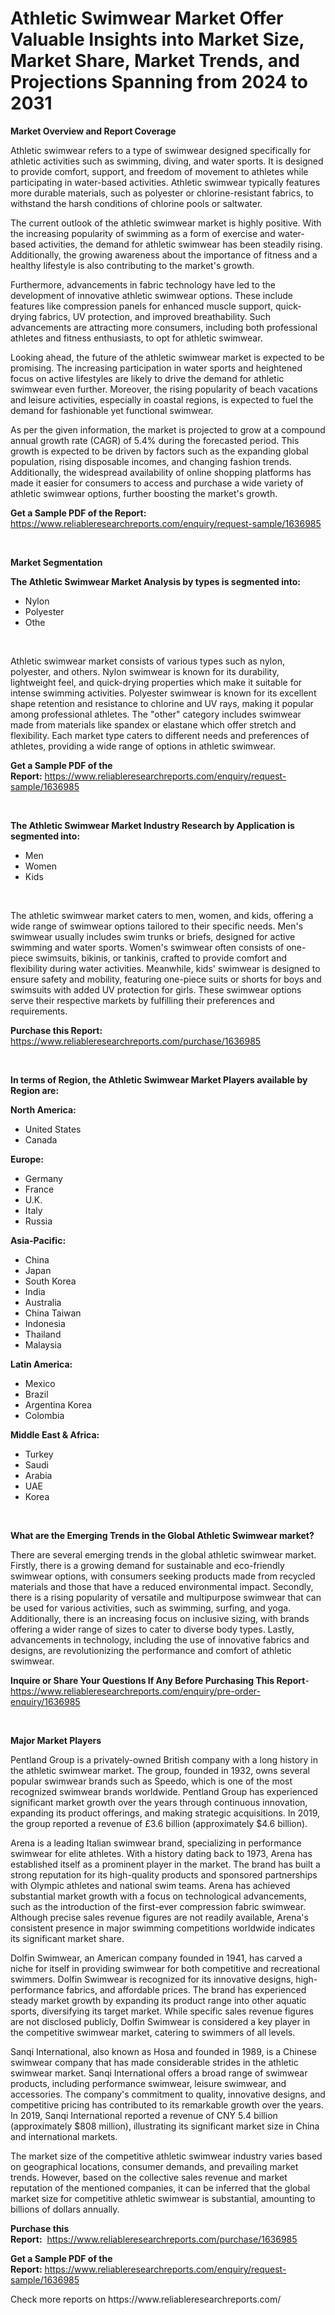 <p><h1>Athletic Swimwear Market Offer Valuable Insights into Market Size, Market Share, Market Trends, and Projections Spanning from 2024 to 2031</h1></p><p><strong>Market Overview and Report Coverage</strong></p>
<p><p>Athletic swimwear refers to a type of swimwear designed specifically for athletic activities such as swimming, diving, and water sports. It is designed to provide comfort, support, and freedom of movement to athletes while participating in water-based activities. Athletic swimwear typically features more durable materials, such as polyester or chlorine-resistant fabrics, to withstand the harsh conditions of chlorine pools or saltwater.</p><p>The current outlook of the athletic swimwear market is highly positive. With the increasing popularity of swimming as a form of exercise and water-based activities, the demand for athletic swimwear has been steadily rising. Additionally, the growing awareness about the importance of fitness and a healthy lifestyle is also contributing to the market's growth.</p><p>Furthermore, advancements in fabric technology have led to the development of innovative athletic swimwear options. These include features like compression panels for enhanced muscle support, quick-drying fabrics, UV protection, and improved breathability. Such advancements are attracting more consumers, including both professional athletes and fitness enthusiasts, to opt for athletic swimwear.</p><p>Looking ahead, the future of the athletic swimwear market is expected to be promising. The increasing participation in water sports and heightened focus on active lifestyles are likely to drive the demand for athletic swimwear even further. Moreover, the rising popularity of beach vacations and leisure activities, especially in coastal regions, is expected to fuel the demand for fashionable yet functional swimwear.</p><p>As per the given information, the market is projected to grow at a compound annual growth rate (CAGR) of 5.4% during the forecasted period. This growth is expected to be driven by factors such as the expanding global population, rising disposable incomes, and changing fashion trends. Additionally, the widespread availability of online shopping platforms has made it easier for consumers to access and purchase a wide variety of athletic swimwear options, further boosting the market's growth.</p></p>
<p><strong>Get a Sample PDF of the Report:</strong> <a href="https://www.reliableresearchreports.com/enquiry/request-sample/1636985">https://www.reliableresearchreports.com/enquiry/request-sample/1636985</a></p>
<p>&nbsp;</p>
<p><strong>Market Segmentation</strong></p>
<p><strong>The Athletic Swimwear Market Analysis by types is segmented into:</strong></p>
<p><ul><li>Nylon</li><li>Polyester</li><li>Othe</li></ul></p>
<p>&nbsp;</p>
<p><p>Athletic swimwear market consists of various types such as nylon, polyester, and others. Nylon swimwear is known for its durability, lightweight feel, and quick-drying properties which make it suitable for intense swimming activities. Polyester swimwear is known for its excellent shape retention and resistance to chlorine and UV rays, making it popular among professional athletes. The "other" category includes swimwear made from materials like spandex or elastane which offer stretch and flexibility. Each market type caters to different needs and preferences of athletes, providing a wide range of options in athletic swimwear.</p></p>
<p><strong>Get a Sample PDF of the Report:</strong>&nbsp;<a href="https://www.reliableresearchreports.com/enquiry/request-sample/1636985">https://www.reliableresearchreports.com/enquiry/request-sample/1636985</a></p>
<p>&nbsp;</p>
<p><strong>The Athletic Swimwear Market Industry Research by Application is segmented into:</strong></p>
<p><ul><li>Men</li><li>Women</li><li>Kids</li></ul></p>
<p>&nbsp;</p>
<p><p>The athletic swimwear market caters to men, women, and kids, offering a wide range of swimwear options tailored to their specific needs. Men's swimwear usually includes swim trunks or briefs, designed for active swimming and water sports. Women's swimwear often consists of one-piece swimsuits, bikinis, or tankinis, crafted to provide comfort and flexibility during water activities. Meanwhile, kids' swimwear is designed to ensure safety and mobility, featuring one-piece suits or shorts for boys and swimsuits with added UV protection for girls. These swimwear options serve their respective markets by fulfilling their preferences and requirements.</p></p>
<p><strong>Purchase this Report:</strong>&nbsp; <a href="https://www.reliableresearchreports.com/purchase/1636985">https://www.reliableresearchreports.com/purchase/1636985</a></p>
<p>&nbsp;</p>
<p><strong>In terms of Region, the Athletic Swimwear Market Players available by Region are:</strong></p>
<p>
    <p> <strong> North America: </strong>
        <ul>
            <li>United States</li>
            <li>Canada</li>
        </ul>
        </p> 
    <p> <strong> Europe: </strong>
        <ul>
            <li>Germany</li>
            <li>France</li>
            <li>U.K.</li>
            <li>Italy</li>
            <li>Russia</li>
        </ul>
        </p> 
    <p> <strong> Asia-Pacific: </strong>
        <ul>
            <li>China</li>
            <li>Japan</li>
            <li>South Korea</li>
            <li>India</li>
            <li>Australia</li>
            <li>China Taiwan</li>
            <li>Indonesia</li>
            <li>Thailand</li>
            <li>Malaysia</li>
        </ul>
        </p> 
    <p> <strong> Latin America: </strong>
        <ul>
            <li>Mexico</li>
            <li>Brazil</li>
            <li>Argentina Korea</li>
            <li>Colombia</li>
        </ul>
        </p> 
    <p> <strong> Middle East & Africa: </strong>
        <ul>
            <li>Turkey</li>
            <li>Saudi</li>
            <li>Arabia</li>
            <li>UAE</li>
            <li>Korea</li>
        </ul>
    </p>
    </p>
<p>&nbsp;</p>
<p><strong>What are the Emerging Trends in the Global Athletic Swimwear market?</strong></p>
<p><p>There are several emerging trends in the global athletic swimwear market. Firstly, there is a growing demand for sustainable and eco-friendly swimwear options, with consumers seeking products made from recycled materials and those that have a reduced environmental impact. Secondly, there is a rising popularity of versatile and multipurpose swimwear that can be used for various activities, such as swimming, surfing, and yoga. Additionally, there is an increasing focus on inclusive sizing, with brands offering a wider range of sizes to cater to diverse body types. Lastly, advancements in technology, including the use of innovative fabrics and designs, are revolutionizing the performance and comfort of athletic swimwear.</p></p>
<p><strong>Inquire or Share Your Questions If Any Before Purchasing This Report</strong>- <a href="https://www.reliableresearchreports.com/enquiry/pre-order-enquiry/1636985">https://www.reliableresearchreports.com/enquiry/pre-order-enquiry/1636985</a></p>
<p>&nbsp;</p>
<p><strong>Major Market Players</strong></p>
<p><p>Pentland Group is a privately-owned British company with a long history in the athletic swimwear market. The group, founded in 1932, owns several popular swimwear brands such as Speedo, which is one of the most recognized swimwear brands worldwide. Pentland Group has experienced significant market growth over the years through continuous innovation, expanding its product offerings, and making strategic acquisitions. In 2019, the group reported a revenue of £3.6 billion (approximately $4.6 billion).</p><p>Arena is a leading Italian swimwear brand, specializing in performance swimwear for elite athletes. With a history dating back to 1973, Arena has established itself as a prominent player in the market. The brand has built a strong reputation for its high-quality products and sponsored partnerships with Olympic athletes and national swim teams. Arena has achieved substantial market growth with a focus on technological advancements, such as the introduction of the first-ever compression fabric swimwear. Although precise sales revenue figures are not readily available, Arena's consistent presence in major swimming competitions worldwide indicates its significant market share.</p><p>Dolfin Swimwear, an American company founded in 1941, has carved a niche for itself in providing swimwear for both competitive and recreational swimmers. Dolfin Swimwear is recognized for its innovative designs, high-performance fabrics, and affordable prices. The brand has experienced steady market growth by expanding its product range into other aquatic sports, diversifying its target market. While specific sales revenue figures are not disclosed publicly, Dolfin Swimwear is considered a key player in the competitive swimwear market, catering to swimmers of all levels.</p><p>Sanqi International, also known as Hosa and founded in 1989, is a Chinese swimwear company that has made considerable strides in the athletic swimwear market. Sanqi International offers a broad range of swimwear products, including performance swimwear, leisure swimwear, and accessories. The company's commitment to quality, innovative designs, and competitive pricing has contributed to its remarkable growth over the years. In 2019, Sanqi International reported a revenue of CNY 5.4 billion (approximately $808 million), illustrating its significant market size in China and international markets.</p><p>The market size of the competitive athletic swimwear industry varies based on geographical locations, consumer demands, and prevailing market trends. However, based on the collective sales revenue and market reputation of the mentioned companies, it can be inferred that the global market size for competitive athletic swimwear is substantial, amounting to billions of dollars annually.</p></p>
<p><strong>Purchase this Report:</strong>&nbsp;&nbsp;<a href="https://www.reliableresearchreports.com/purchase/1636985">https://www.reliableresearchreports.com/purchase/1636985</a></p>
<p></p>
<p><strong>Get a Sample PDF of the Report:</strong>&nbsp;<a href="https://www.reliableresearchreports.com/enquiry/request-sample/1636985">https://www.reliableresearchreports.com/enquiry/request-sample/1636985</a></p>
<p>Check more reports on https://www.reliableresearchreports.com/</p>